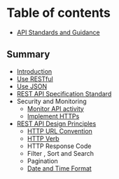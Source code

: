 # Table of contents

* [API Standards and Guidance](README.md)

## Summary

* [Introduction](summary/introduction.md)
* [Use RESTful](summary/use-restful.md)
* [Use JSON](summary/use-json.md)
* [REST API Specification Standard](summary/rest-api-specification-standard.md)
* Security and Monitoring
  * [Monitor API activity](summary/security-and-monitoring/monitor-api-activity.md)
  * [Implement HTTPs](summary/security-and-monitoring/implement-https.md)
* [REST API Design Principles](summary/restful-api-design-principles/README.md)
  * [HTTP URL Convention](summary/restful-api-design-principles/http-verb-and-url-convention.md)
  * [HTTP Verb](summary/restful-api-design-principles/http-verb.md)
  * HTTP Response Code
  * Filter , Sort and Search
  * Pagination
  * [Date and Time Format](summary/restful-api-design-principles/date-and-time-format.md)

